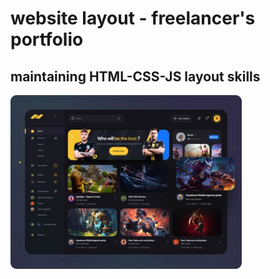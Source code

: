 # website layout - freelancer's portfolio 
## maintaining HTML-CSS-JS layout skills
![](img/projects/01.jpg)
